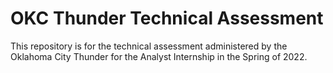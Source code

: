 # OKC Thunder Technical Assessment
This repository is for the technical assessment administered by the Oklahoma City Thunder for the Analyst Internship in the Spring of 2022.
